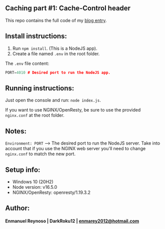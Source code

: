 ## Caching part #1: Cache-Control header ##

This repo contains the full code of my [blog entry](https://code.darkroku12.ovh/5-caching-part-1/).

## Install instructions:

1) Run `npm install`. (This is a NodeJS app).
2) Create a file named `.env` in the root folder.

The `.env` file content:
```c++
PORT=4010 # Desired port to run the NodeJS app.
```

## Running instructions:

Just open the console and run: `node index.js`.

If you want to use NGINX/OpenResty, be sure to use the provided `nginx.conf` at the root folder.

## Notes:

`Environment: PORT` --> The desired port to run the NodeJS server. Take into account that if you use the NGINX web server you'll need to change `nginx.conf` to match the new port.

## Setup info:
- Windows 10 (20H2)
- Node version: v16.5.0
- NGINX/OpenResty: openresty/1.19.3.2

## Author:
#### Enmanuel Reynoso | DarkRoku12 | enmarey2012@hotmail.com